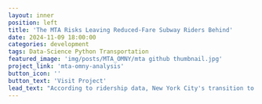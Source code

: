 ```yaml
---
layout: inner
position: left
title: 'The MTA Risks Leaving Reduced-Fare Subway Riders Behind'
date: 2024-11-09 18:00:00
categories: development
tags: Data-Science Python Transportation
featured_image: 'img/posts/MTA_OMNY/mta github thumbnail.jpg'
project_link: 'mta-omny-analysis'
button_icon: ''
button_text: 'Visit Project'
lead_text: "According to ridership data, New York City's transition to contactless subway payments is going well. But reduced-fare riders aren't seeing the benefits yet."
---
```

